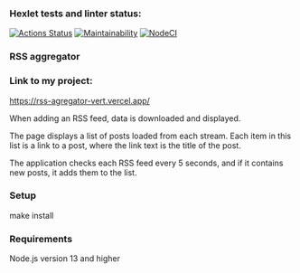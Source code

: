 ### Hexlet tests and linter status:
[![Actions Status](https://github.com/Syrupred/frontend-project-lvl3/workflows/hexlet-check/badge.svg)](https://github.com/Syrupred/frontend-project-lvl3/actions)
[![Maintainability](https://api.codeclimate.com/v1/badges/536223ce2974ace4e439/maintainability)](https://codeclimate.com/github/Syrupred/frontend-project-lvl3/maintainability)
[![NodeCI](https://github.com/Syrupred/frontend-project-lvl3/actions/workflows/linter.yml/badge.svg)](https://github.com/Syrupred/frontend-project-lvl3/actions/workflows/linter.yml)

### RSS aggregator

### Link to my project:
<https://rss-agregator-vert.vercel.app/>

When adding an RSS feed, data is downloaded and displayed.

The page displays a list of posts loaded from each stream.
Each item in this list is a link to a post, where the link text is the title of the post.

The application checks each RSS feed every 5 seconds, and if it contains new posts, it adds them to the list.

### Setup

make install

### Requirements

Node.js version 13 and higher
